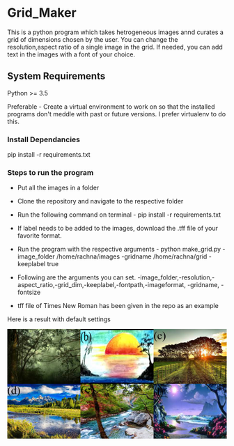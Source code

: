 # Grid_Maker

This is a python program which takes hetrogeneous images annd curates a grid of dimensions chosen by the user. You can change the resolution,aspect ratio of a single image in the grid.
If needed, you can add text in the images with a font of your choice. 


## System Requirements ##
Python >= 3.5

Preferable - Create a virtual environment to work on so that the installed programs don't meddle with past or future versions. I prefer virtualenv to do this.

### Install Dependancies ###
pip install -r requirements.txt  

### Steps to run the program ###

- Put all the images in a folder 
- Clone the repository and navigate to the respective folder
- Run the following command on terminal - pip install -r requirements.txt   
- If label needs to be added to the images, download the .tff file of your favorite format.
- Run the program with the respective arguments - 
  python make_grid.py -image_folder /home/rachna/images -gridname /home/rachna/grid -keeplabel true
- Following are the arguments you can set.
   -image_folder,-resolution,-aspect_ratio,-grid_dim,-keeplabel,-fontpath,-imageformat, -gridname,
   -fontsize 
  
- tff file of Times New Roman has been given in the repo as an example

Here is a result with default settings

![alt text](https://github.com/Rachquazar/Grid_Maker/blob/master/images/grid.png)
